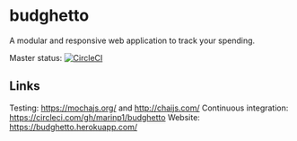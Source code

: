 # budghetto
A modular and responsive web application to track your spending.

Master status: [![CircleCI](https://circleci.com/gh/marinp1/budghetto/tree/master.svg?style=svg)](https://circleci.com/gh/marinp1/budghetto/tree/master)

## Links
Testing: https://mochajs.org/ and http://chaijs.com/
Continuous integration: https://circleci.com/gh/marinp1/budghetto 
Website: https://budghetto.herokuapp.com/
